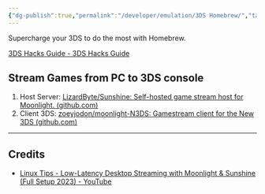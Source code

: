 ```yaml
---
{"dg-publish":true,"permalink":"/developer/emulation/3DS Homebrew/","tags":["gamer","gaming","homebrew","nintendo","retro","emulation"],"created":"2024-05-02T22:27:56.901-05:00","updated":"2024-05-01T16:34:49.000-05:00"}
---
```


Supercharge your 3DS to do the most with Homebrew. 

[3DS Hacks Guide - 3DS Hacks Guide](https://3ds.hacks.guide/)
## Stream Games from PC to 3DS console
1. Host Server: [LizardByte/Sunshine: Self-hosted game stream host for Moonlight. (github.com)](https://github.com/LizardByte/Sunshine)
2. Client 3DS: [zoeyjodon/moonlight-N3DS: Gamestream client for the New 3DS (github.com)](https://github.com/zoeyjodon/moonlight-N3DS)

---
## Credits
- [Linux Tips - Low-Latency Desktop Streaming with Moonlight & Sunshine (Full Setup 2023) - YouTube](https://www.youtube.com/watch?v=CbCO3NJjIWs&t=1s)